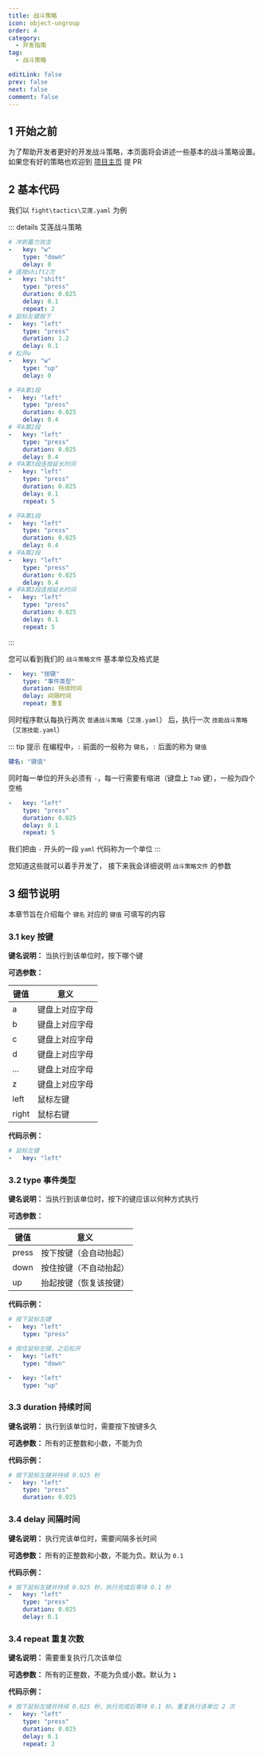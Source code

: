 ```yaml
---
title: 战斗策略
icon: object-ungroup
order: 4
category:
  - 开发指南
tag:
  - 战斗策略

editLink: false
prev: false
next: false
comment: false
---
```


## 1 开始之前

为了帮助开发者更好的开发战斗策略，本页面将会讲述一些基本的战斗策略设置。如果您有好的策略也欢迎到 [项目主页](https://github.com/?q=zenle) 提 PR

## 2 基本代码

我们以 `fight\tactics\艾莲.yaml` 为例

::: details 艾莲战斗策略
```yaml
# 冲刺蓄力攻击
-   key: "w"
    type: "down"
    delay: 0
# 连按shift2次
-   key: "shift"
    type: "press"
    duration: 0.025
    delay: 0.1
    repeat: 2
# 鼠标左键按下
-   key: "left"
    type: "press"
    duration: 1.2
    delay: 0.1
# 松开w
-   key: "w"
    type: "up"
    delay: 0

# 平A第1段
-   key: "left"
    type: "press"
    duration: 0.025
    delay: 0.4
# 平A第2段
-   key: "left"
    type: "press"
    duration: 0.025
    delay: 0.4
# 平A第3段连按延长时间
-   key: "left"
    type: "press"
    duration: 0.025
    delay: 0.1
    repeat: 5

# 平A第1段
-   key: "left"
    type: "press"
    duration: 0.025
    delay: 0.4
# 平A第2段
-   key: "left"
    type: "press"
    duration: 0.025
    delay: 0.4
# 平A第3段连按延长时间
-   key: "left"
    type: "press"
    duration: 0.025
    delay: 0.1
    repeat: 5
```
:::

您可以看到我们的 `战斗策略文件` 基本单位及格式是

```yaml
-   key: "按键"
    type: "事件类型"
    duration: 持续时间
    delay: 间隔时间
    repeat: 重复
```

同时程序默认每执行两次 `普通战斗策略`（`艾莲.yaml`） 后，执行一次 `技能战斗策略`（`艾莲技能.yaml`）

::: tip 提示
在编程中，`:` 前面的一般称为 `键名`，`:` 后面的称为 `键值`

```yaml
键名: "键值"
```

同时每一单位的开头必须有 `-`，每一行需要有缩进（键盘上 `Tab` 键），一般为四个空格

```yaml
-   key: "left"
    type: "press"
    duration: 0.025
    delay: 0.1
    repeat: 5
```

我们把由 `-` 开头的一段 `yaml` 代码称为一个单位
:::

您知道这些就可以着手开发了， 接下来我会详细说明 `战斗策略文件` 的参数

## 3 细节说明

本章节旨在介绍每个 `键名` 对应的 `键值` 可填写的内容

### 3.1 key 按键

**键名说明：** 当执行到该单位时，按下哪个键

**可选参数：**

| 键值  | 意义           |
| ----- | -------------- |
| a     | 键盘上对应字母 |
| b     | 键盘上对应字母 |
| c     | 键盘上对应字母 |
| d     | 键盘上对应字母 |
| ...   | 键盘上对应字母 |
| z     | 键盘上对应字母 |
| left  | 鼠标左键       |
| right | 鼠标右键       |

**代码示例：**

```yaml
# 鼠标左键
-   key: "left"
```

### 3.2 type 事件类型

**键名说明：** 当执行到该单位时，按下的键应该以何种方式执行

**可选参数：**

| 键值  | 意义                   |
| ----- | ---------------------- |
| press | 按下按键（会自动抬起） |
| down  | 按住按键（不自动抬起） |
| up    | 抬起按键（恢复该按键） |

**代码示例：**

```yaml
# 按下鼠标左键
-   key: "left"
    type: "press"
```

```yaml
# 按住鼠标左键，之后松开
-   key: "left"
    type: "down"

-   key: "left"
    type: "up"
```

### 3.3 duration 持续时间

**键名说明：** 执行到该单位时，需要按下按键多久

**可选参数：** 所有的正整数和小数，不能为负

**代码示例：**

```yaml
# 按下鼠标左键并持续 0.025 秒
-   key: "left"
    type: "press"
    duration: 0.025
```

### 3.4 delay 间隔时间

**键名说明：** 执行完该单位时，需要间隔多长时间

**可选参数：** 所有的正整数和小数，不能为负。默认为 `0.1`

**代码示例：**

```yaml
# 按下鼠标左键并持续 0.025 秒，执行完成后等待 0.1 秒
-   key: "left"
    type: "press"
    duration: 0.025
    delay: 0.1
```

### 3.4 repeat 重复次数

**键名说明：** 需要重复执行几次该单位

**可选参数：** 所有的正整数，不能为负或小数。默认为 `1`

**代码示例：**

```yaml
# 按下鼠标左键并持续 0.025 秒，执行完成后等待 0.1 秒。重复执行该单位 2 次
-   key: "left"
    type: "press"
    duration: 0.025
    delay: 0.1
    repeat: 2
```
